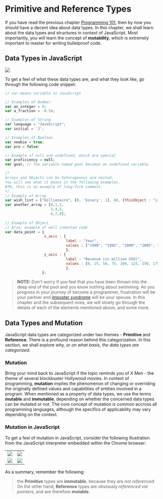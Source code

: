 # Primitive and Reference Types

If you have read the previous chapter [Programming 101](https://github.com/datasouvik/getting_started_with_javascript/blob/master/Chapters/2_programming101.md), then by now you should have a decent idea about data types. In this chapter, we shall learn about the data types and structures in context of JavaScript. Most importantly, you will learn the concept of __mutability__, which is extremely important to master for writing bulletproof code.

## Data Types in JavaScript

![](https://github.com/datasouvik/getting_started_with_javascript/blob/master/Assets/dataTypes.png)    

To get a feel of what these data types are, and what they look like, go through the following code snippet:    

```javascript
// var means variable in JavaScript

// Examples of Number
var an_integer = 9;
var a_fraction = -0.54;

// Examples of String
var language = "JavaScript";
var initial = 'J';

// Examples of Boolean
var newbie = true;
var pro = false;

// Example of null and undefined, which are special
var proficiency = null;
var goal; // The variable named goal becomes an undefined variable

/*
Arrays and Objects can be heterogenous and nested.
You will see what it means in the following examples.
BTW, this is an example of long-form comment.
*/
// Example of Array
var wish_list = ["billionaire", [0, 'binary', 1], 69, {thisObject : "isAwesOme"}];
var another_array = [0,1,2,
                     3,4,5,
                     6,7,8];
                     
// Example of Object
// Also, example of well indented code
var data_point = {
                  x_axis : {
                            label : "Year", 
                            values : ["1990", "1995", "2000", "2005", "2010", "2015", "2012"],
                            },
                  y_axis : {
                            label : "Revenue (in million USD)",
                            values : [0, 25, 50, 75, 100, 125, 150, 175, 200, 250, 300, 350, 400],
                            },
                 };
```

> __NOTE:__ Don't worry if you feel that you have been thrown into the deep end of the pool and you know nothing about swimming. As you progress in your journey of become a programmer, frustration will be your partner and [imposter syndrome](https://en.wikipedia.org/wiki/Impostor_syndrome) will be your spouse. In this chapter and the subsequent ones, we will slowly go through the details of each of the elements mentioned above, and some more.    

## Data Types and Mutation

JavaScript data types are categorized under two themes - __Primitive__ and __Reference__. There is a profound reason behind this categorization. In this section, we shall explore _why, or on what basis, the data types are categorized_.

### Mutation

Bring your mind back to JavaScript if the topic reminds you of _X Men_ - the theme of several blockbuster Hollywood movies. In context of programming, __mutation__ implies the phenomenon of changing or overriding the originally defined values and capabilities of entities involved in a program. When mentioned as a property of data types, we use the terms __mutable__ and __immutable__, depending on whether the concerned data types can be mutated or not. The core concept of mutation is common accross all programming languages, although the specifics of applicability may vary depending on the context.

### Mutation in JavaScript
To get a feel of mutation in JavaScript, consider the following illustration from the JavaScript interpreter embedded within the Chrome browser:

<table>
  <thead>
  </head>
  <tbody>
    <tr>
      <td>
        <img src="https://github.com/datasouvik/getting_started_with_javascript/blob/master/Assets/immutableNumber.png"/>
      </td>
      <td>
        <img src="https://github.com/datasouvik/getting_started_with_javascript/blob/master/Assets/mutableObject.png"/>      
      </td>
    </tr>
    <tr>
      <td>
        <img src="https://github.com/datasouvik/getting_started_with_javascript/blob/master/Assets/immutableText.png"/>
      </td>
      <td>
        <img src="https://github.com/datasouvik/getting_started_with_javascript/blob/master/Assets/mutableText.png"/>      
      </td>
  </tr>  
  </tbody>
</table>


As a summary, remember the following:  
> the __Primitive__ types are __immutable__, because they are _not referenced_. On the other hand, __Reference__ types are obviously _referenced via pointers_, and are therefore __mutable__.    


